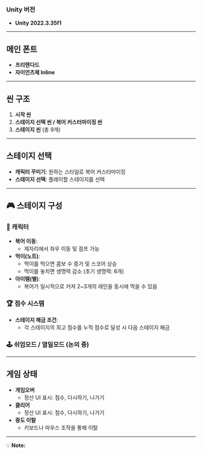 ### Unity 버전  
- **Unity 2022.3.35f1**

---

## 메인 폰트  
- **프리텐다드**  
- **자이언츠체 Inline**

---

## 씬 구조  
1. **시작 씬**  
2. **스테이지 선택 씬 / 복어 커스터마이징 씬**  
3. **스테이지 씬** (총 9개)

---

## 스테이지 선택  
- **캐릭터 꾸미기**: 원하는 스타일로 복어 커스터마이징  
- **스테이지 선택**: 플레이할 스테이지를 선택  

---

## 🎮 스테이지 구성  

### 🐡 캐릭터  
- **복어 이동**:  
  - 제자리에서 좌우 이동 및 점프 가능  
- **먹이(노트)**:  
  - 먹이를 먹으면 콤보 수 증가 및 스코어 상승  
  - 먹이를 놓치면 생명력 감소 (초기 생명력: 6개)  
- **아이템(별)**:  
  - 복어가 일시적으로 커져 2~3개의 레인을 동시에 먹을 수 있음  

### 🏆 점수 시스템  
- **스테이지 해금 조건**:  
  - 각 스테이지의 최고 점수를 누적 점수로 달성 시 다음 스테이지 해금  

### 🕹️ 쉬엄모드 / 열일모드 (논의 중)

---

## 게임 상태  

- **게임오버**  
  - 정산 UI 표시: 점수, 다시하기, 나가기  
- **클리어**  
  - 정산 UI 표시: 점수, 다시하기, 나가기  
- **중도 이탈**  
  - 키보드나 마우스 조작을 통해 이탈  

---

💡 **Note:**  
